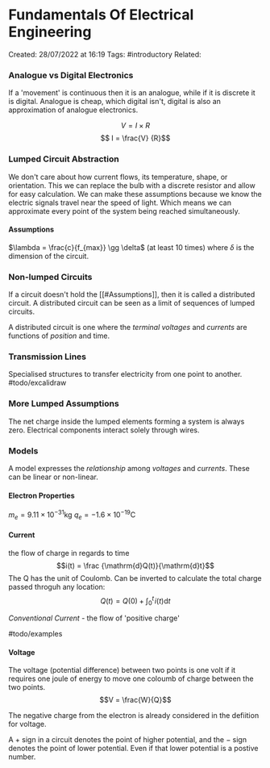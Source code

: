 # Fundamentals Of Electrical Engineering
Created: 28/07/2022 at 16:19
Tags:  #introductory 
Related:

### Analogue vs Digital Electronics
If a 'movement' is continuous then it is an analogue, while if it is discrete it is digital. Analogue is cheap, which digital isn't, digital is also an approximation of analogue electronics.

$$ V = I \times R$$
$$ I = \frac{V} {R}$$

### Lumped Circuit Abstraction
We don't care about how current flows, its temperature, shape, or orientation. This we can replace the bulb with a discrete resistor and allow for easy calculation. We can make these assumptions because we know the electric signals travel near the speed of light. Which means we can approximate every point of the system being reached simultaneously.

#### Assumptions
$\lambda = \frac{c}{f_{max}} \gg \delta$ (at least 10 times) where $\delta$ is the dimension of the circuit.

### Non-lumped Circuits
If a circuit doesn't hold the [[#Assumptions]], then it is called a distributed circuit. A distributed circuit can be seen as a limit of sequences of lumped circuits.

A distributed circuit is one where the *terminal voltages* and *currents* are functions of *position* and time.

### Transmission Lines 
Specialised structures to transfer electricity from one point to another.
#todo/excalidraw

### More Lumped Assumptions
The net charge inside the lumped elements forming a system is always zero.
Electrical components interact solely through wires.

### Models
A model expresses the *relationship* among *voltages* and *currents*. These can be linear or non-linear.

#### Electron Properties
$m_e = 9.11 \times 10 ^ {-31}$kg
$q_e = -1.6 \times 10 ^ {-19}$C

#### Current
the flow of charge in regards to time
$$i(t) = \frac {\mathrm{d}Q(t)}{\mathrm{d}t}$$
The Q has the unit of Coulomb.
Can be inverted to calculate the total charge passed throguh any location:
$$Q(t) = Q(0) + \int_0^t \! i(t) \mathrm{d}t$$

*Conventional Current* - the flow of 'positive charge'

#todo/examples

#### Voltage
The voltage (potential difference) between two points is one volt if it requires one joule of energy to move one coloumb of charge between the two points.
$$V = \frac{W}{Q}$$

The negative charge from the electron is already considered in the defiition for voltage.

A $+$ sign in a circuit denotes the point of higher potential, and the $-$ sign denotes the point of lower potential. Even if that lower potential is a postive number.